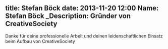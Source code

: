 title: Stefan Böck
date: 2013-11-20 12:00
Name: Stefan Böck
_Description: Gründer von CreativeSociety
---
Danke für deine professionelle Arbeit und deinen leidenschaftlichen Einsatz beim Aufbau von CreativeSociety